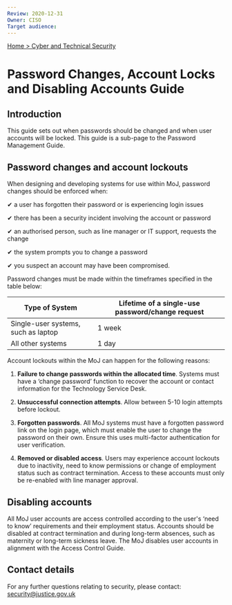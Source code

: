 ```yaml
---
Review: 2020-12-31
Owner: CISO
Target audience:
---
```


[Home > Cyber and Technical Security](home-security-policies-guides.md)

# Password Changes, Account Locks and Disabling Accounts Guide

## Introduction

This guide sets out when passwords should be changed and when user accounts will be locked. This guide is a sub-page to the Password Management Guide.

## Password changes and account lockouts

When designing and developing systems for use within MoJ, password changes should be enforced when:

 ✔ a user has forgotten their password or is experiencing  login issues

 ✔ there has been a security incident involving the account or password

 ✔ an authorised person, such as line manager or IT support, requests the change

 ✔ the system prompts you to change a password

 ✔ you suspect an account may have been compromised.

Password changes must be made within the timeframes specified in the table below:


| Type of System | Lifetime of a single-use password/change request|
|--- |---|
| Single-user systems, such as laptop | 1 week |
| All other systems | 1 day |

Account lockouts within the MoJ can happen for the following reasons:

1. **Failure to change passwords within the allocated time**. Systems must have a ‘change password’ function to recover the account or contact information for the Technology Service Desk.

2. **Unsuccessful connection attempts**. Allow between 5-10 login attempts before lockout.

3. **Forgotten passwords**. All MoJ systems must have a forgotten password link on the login page, which must enable the user to change the password on their own. Ensure this uses multi-factor authentication for user verification.

4. **Removed or disabled access**. Users may experience account lockouts due to inactivity, need to know permissions or change of employment status such as contract termination. Access to these accounts must only be re-enabled with line manager approval.

## Disabling accounts

All MoJ user accounts are access controlled according to the user's ‘need to know’ requirements and their employment status. Accounts should be disabled at contract termination and during long-term absences, such as maternity or long-term sickness leave. The MoJ disables user accounts in alignment with the Access Control Guide.

## Contact details

For any further questions relating to security, please contact: [security@justice.gov.uk](mailto:security@justice.gov.uk)
